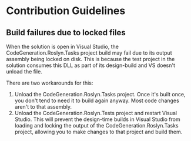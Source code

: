 # Contribution Guidelines

## Build failures due to locked files

When the solution is open in Visual Studio, the CodeGeneration.Roslyn.Tasks project
build may fail due to its output assembly being locked on disk.
This is because the test project in the solution consumes this DLL as part
of its design-build and VS doesn't unload the file. 

There are two workarounds for this:

1. Unload the CodeGeneration.Roslyn.Tasks project. Once it's built once, you don't
   tend to need it to build again anyway. Most code changes aren't to that assembly.
2. Unload the CodeGeneration.Roslyn.Tests project and restart Visual Studio.
   This will prevent the design-time builds in Visual Studio from loading and locking
   the output of the CodeGeneration.Roslyn.Tasks project, allowing you to make changes
   to that project and build them.
